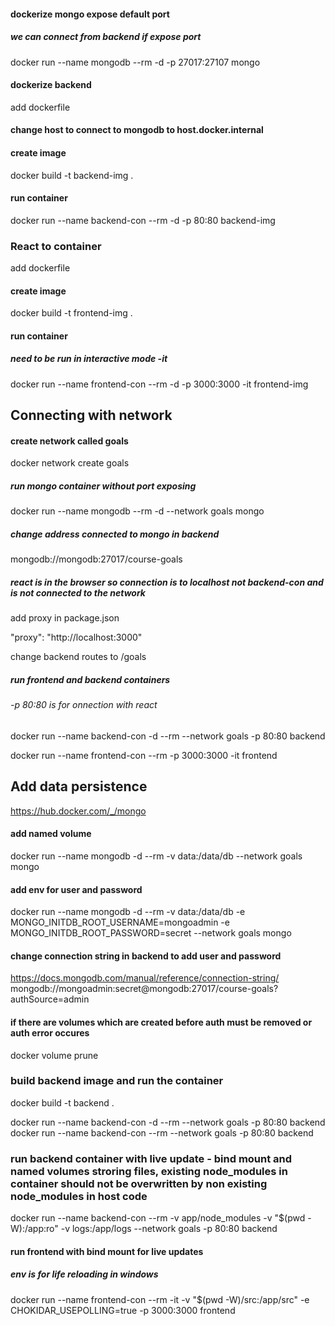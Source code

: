 #### dockerize mongo expose default port

##### we can connect from backend if expose port

docker run --name mongodb --rm -d -p 27017:27107 mongo

#### dockerize backend

add dockerfile

#### change host to connect to mongodb to host.docker.internal

#### create image

docker build -t backend-img .

#### run container

docker run --name backend-con --rm -d -p 80:80 backend-img

### React to container

add dockerfile

#### create image

docker build -t frontend-img .

#### run container

##### need to be run in interactive mode -it

docker run --name frontend-con --rm -d -p 3000:3000 -it frontend-img

## Connecting with network

#### create network called goals

docker network create goals

##### run mongo container without port exposing

docker run --name mongodb --rm -d --network goals mongo

##### change address connected to mongo in backend

mongodb://mongodb:27017/course-goals

##### react is in the browser so connection is to localhost not backend-con and is not connected to the network

add proxy in package.json

"proxy": "http://localhost:3000"

change backend routes to /goals

##### run frontend and backend containers

###### -p 80:80 is for onnection with react

docker run --name backend-con -d --rm --network goals -p 80:80 backend

docker run --name frontend-con --rm -p 3000:3000 -it frontend

## Add data persistence

https://hub.docker.com/_/mongo

#### add named volume

docker run --name mongodb -d --rm -v data:/data/db --network goals mongo

#### add env for user and password

docker run --name mongodb -d --rm -v data:/data/db -e MONGO_INITDB_ROOT_USERNAME=mongoadmin -e MONGO_INITDB_ROOT_PASSWORD=secret --network goals mongo

#### change connection string in backend to add user and password

https://docs.mongodb.com/manual/reference/connection-string/
mongodb://mongoadmin:secret@mongodb:27017/course-goals?authSource=admin

#### if there are volumes which are created before auth must be removed or auth error occures

docker volume prune

### build backend image and run the container

docker build -t backend .

docker run --name backend-con -d --rm --network goals -p 80:80 backend
docker run --name backend-con --rm --network goals -p 80:80 backend

### run backend container with live update - bind mount and named volumes stroring files, existing node_modules in container should not be overwritten by non existing node_modules in host code

docker run --name backend-con --rm -v app/node_modules -v "$(pwd -W):/app:ro" -v logs:/app/logs --network goals -p 80:80 backend

#### run frontend with bind mount for live updates
##### env is for life reloading in windows
docker run --name frontend-con --rm -it -v "$(pwd -W)/src:/app/src" -e CHOKIDAR_USEPOLLING=true -p 3000:3000 frontend